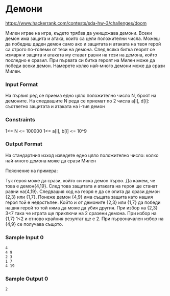 # Демони

https://www.hackerrank.com/contests/sda-hw-3/challenges/doom

Милен играе на игра, където трябва да унищожава демони. Всеки демон има защита и атака, които са цели положителни числа. Можеш да победиш даден демон само ако и защитата и атаката на твоя герой са строго по-големи от тези на демона. След всяка битка георят се измаря и защита и атаката му стават равни на тези на демона, който последно е сразил. При първата си битка героят на Милен може да победи всеки демон. Намерете колко най-много демони може да срази Милен.

### Input Format

На първия ред се приема едно цяло положително число N, броят на демоните. На следвашите N реда се приемат по 2 числа a[i], d[i]: съответно защитата и атаката на i-тия демон

### Constraints

1<= N <= 100000 1<= a[i], b[i] <= 10^9

### Output Format

На стандартния изход изведете едно цяло положително число: колко най-много демона може да срази Милен

Пояснение на примера:

Тук героя може да срази, който си иска демон първо. Да кажем, че това е демон{4,19}. След това защитата и атаката на героя ще станат равни на{4,19}. Следвашия ход на георя е да се опита да срази демон {2,3} или {1,7}. Понеже демон {4,9} има същата защита като нашия героя той е недостъпен. Който и от демоните {2,3} или {1,7} да победи нашия герой то той няма да може да убия другия. При избор на {2,3} 3<7 така че играта ще приключи на 2 сразени демона. При избор на {1,7} 1<2 и отново крайния резултат ще е 2. При първоначален избор на {4,9} се получава същото.

### Sample Input 0

```
4
4 9
2 3
1 7
4 19
```

### Sample Output 0

```
2
```